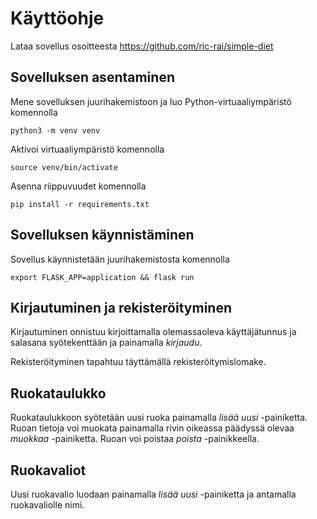 # Käyttöohje

Lataa sovellus osoitteesta https://github.com/ric-rai/simple-diet


## Sovelluksen asentaminen

Mene sovelluksen juurihakemistoon ja luo Python-virtuaaliympäristö komennolla

```
python3 -m venv venv
```

Aktivoi virtuaaliympäristö komennolla

```
source venv/bin/activate
```

Asenna riippuvuudet komennolla

```
pip install -r requirements.txt
```


## Sovelluksen käynnistäminen

Sovellus käynnistetään juurihakemistosta komennolla

```
export FLASK_APP=application && flask run
```

## Kirjautuminen ja rekisteröityminen

Kirjautuminen onnistuu kirjoittamalla olemassaoleva käyttäjätunnus ja salasana syötekenttään ja painamalla _kirjaudu_.

Rekisteröityminen tapahtuu täyttämällä rekisteröitymislomake.

## Ruokataulukko

Ruokataulukkoon syötetään uusi ruoka painamalla _lisää uusi_ -painiketta. Ruoan tietoja voi muokata painamalla rivin oikeassa päädyssä olevaa _muokkaa_ -painiketta. Ruoan voi poistaa _poista_ -painikkeella.

## Ruokavaliot

Uusi ruokavalio luodaan painamalla _lisää uusi_ -painiketta ja antamalla ruokavaliolle nimi.
